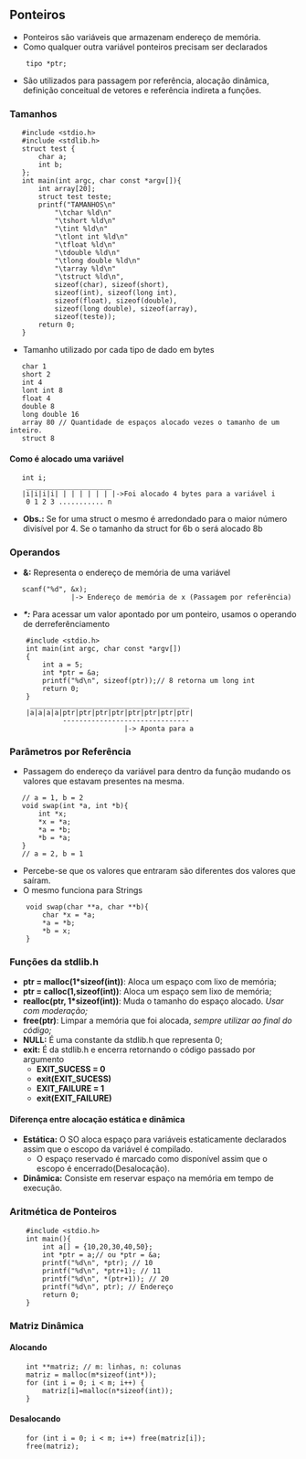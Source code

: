 ## Ponteiros
- Ponteiros são variáveis que armazenam endereço de memória.
- Como qualquer outra variável ponteiros precisam ser declarados
```
    tipo *ptr;
```
- São utilizados para passagem por referência, alocação dinâmica, definição conceitual de vetores e referência indireta a funções. 
### Tamanhos
```
   #include <stdio.h>
   #include <stdlib.h>
   struct test {
       char a;
       int b;
   };
   int main(int argc, char const *argv[]){
       int array[20];
       struct test teste;
       printf("TAMANHOS\n"
           "\tchar %ld\n"
           "\tshort %ld\n"
           "\tint %ld\n"
           "\tlont int %ld\n"
           "\tfloat %ld\n"
           "\tdouble %ld\n"
           "\tlong double %ld\n"
           "\tarray %ld\n"
           "\tstruct %ld\n",
           sizeof(char), sizeof(short),
           sizeof(int), sizeof(long int),
           sizeof(float), sizeof(double),
           sizeof(long double), sizeof(array),
           sizeof(teste));
       return 0;
   }
```
- Tamanho utilizado por cada tipo de dado em bytes
```
   char 1
   short 2
   int 4
   lont int 8
   float 4
   double 8
   long double 16
   array 80 // Quantidade de espaços alocado vezes o tamanho de um inteiro.
   struct 8
```
#### Como é alocado uma variável
```
   int i;
    _____________________
   |i|i|i|i| | | | | | | |->Foi alocado 4 bytes para a variável i
    0 1 2 3 ........... n
```
- **Obs.:** Se for uma struct o mesmo é arredondado para o maior número divisível por 4. Se o tamanho da struct for 6b o será alocado 8b
### Operandos
- **&:** Representa o endereço de memória de uma variável
```
   scanf("%d", &x);
               |-> Endereço de memória de x (Passagem por referência)   
```
- **_*:_** Para acessar um valor apontado por um ponteiro, usamos o operando de derreferênciamento
```
    #include <stdio.h>
    int main(int argc, char const *argv[])
    {
        int a = 5;
        int *ptr = &a;
        printf("%d\n", sizeof(ptr));// 8 retorna um long int
        return 0;
    }
     _______________________________________
    |a|a|a|a|ptr|ptr|ptr|ptr|ptr|ptr|ptr|ptr|
             -------------------------------
                            |-> Aponta para a
```
### Parâmetros por Referência
- Passagem do endereço da variável para dentro da função mudando os valores que estavam presentes na mesma.
```
   // a = 1, b = 2
   void swap(int *a, int *b){
       int *x;
       *x = *a;
       *a = *b;
       *b = *a;
   }
   // a = 2, b = 1
```
- Percebe-se que os valores que entraram são diferentes dos valores que saíram.
- O mesmo funciona para Strings
```
    void swap(char **a, char **b){
        char *x = *a;
        *a = *b;
        *b = x;
    }
```
### Funções da stdlib.h
- **ptr = malloc(1*sizeof(int))**: Aloca um espaço com lixo de memória;
- **ptr = calloc(1,sizeof(int))**: Aloca um espaço sem lixo de memória;
- **realloc(ptr, 1*sizeof(int))**: Muda o tamanho do espaço alocado. _Usar com moderação;_
- **free(ptr)**: Limpar a memória que foi alocada, _sempre utilizar ao final do código;_
- **NULL:** É uma constante da stdlib.h que representa 0;
- **exit:** É da stdlib.h e encerra retornando o código passado por argumento
  - **EXIT_SUCESS = 0**
  - **exit(EXIT_SUCESS)**
  - **EXIT_FAILURE = 1**
  - **exit(EXIT_FAILURE)**
#### Diferença entre alocação estática e dinâmica
- **Estática:** O SO aloca espaço para variáveis estaticamente declarados assim que o escopo da variável é compilado.
  - O espaço reservado é marcado como disponível assim que o escopo é encerrado(Desalocação).
- **Dinâmica:** Consiste em reservar espaço na memória em tempo de execução.
 
### Aritmética de Ponteiros
```
    #include <stdio.h>
    int main(){
        int a[] = {10,20,30,40,50};
        int *ptr = a;// ou *ptr = &a;
        printf("%d\n", *ptr); // 10
        printf("%d\n", *ptr+1); // 11
        printf("%d\n", *(ptr+1)); // 20
        printf("%d\n", ptr); // Endereço
        return 0;
    }
```  
### Matriz Dinâmica
#### Alocando
```
    int **matriz; // m: linhas, n: colunas
    matriz = malloc(m*sizeof(int*));
    for (int i = 0; i < m; i++) {
        matriz[i]=malloc(n*sizeof(int));
    }
```
#### Desalocando
```
    for (int i = 0; i < m; i++) free(matriz[i]);
    free(matriz);
```